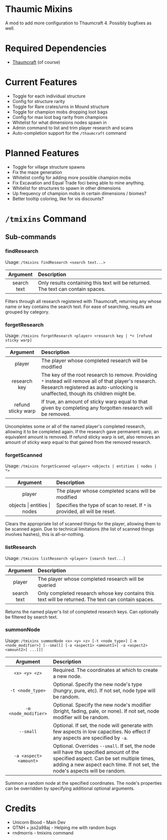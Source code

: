 # Thaumic Mixins

A mod to add more configuration to Thaumcraft 4. Possibly bugfixes as well.

# Required Dependencies

* [Thaumcraft](https://www.curseforge.com/minecraft/mc-mods/thaumcraft/files/2227552) (of course)

# Current Features

* Toggle for each individual structure
* Config for structure rarity
* Toggle for Rare crates/urns in Mound structure
* Toggle for champion mobs dropping loot bags
* Config for max loot bag rarity from champions
* Whitelist for what dimensions nodes spawn in
* Admin command to list and trim player research and scans
* Auto-completion support for the `/thaumcraft` command

# Planned Features

* Toggle for village structure spawns
* Fix the maze generation
* Whitelist config for adding more possible champion mobs
* Fix Excavation and Equal Trade foci being able to mine anything.
* Whitelist for structures to spawn in other dimensions
* Up frequency of champion mobs in certain dimensions / biomes?
* Better tooltip coloring, like for vis discounts?

# `/tmixins` Command

## Sub-commands
### findResearch
Usage: `/tmixins findResearch <search text...>`

| Argument | Description |
|:-:|:-|
| search text | Only results containing this text will be returned. The text can contain spaces. |

Filters through all research registered with Thaumcraft, returning any whose name or key contains the search text. For ease of searching, results are grouped by category.

### forgetResearch
Usage: `/tmixins forgetResearch <player> <research key | *> [refund sticky warp]`

| Argument | Description |
|:-:|:-|
| player | The player whose completed research will be modified |
| research key | The key of the root research to remove. Providing `*` instead will remove all of that player's research. Research registered as auto-unlocking is unaffected, though its children might be. |
| refund sticky warp | If true, an amount of sticky warp equal to that given by completing any forgotten research will be removed. |

Uncompletes some or all of the named player's completed research, allowing it to be completed again. If the research gave permanent warp, an equivalent amount is removed. If refund sticky warp is set, also removes an amount of sticky warp equal to that gained from the removed research.

### forgetScanned
Usage: `/tmixins forgetScanned <player> <objects | entities | nodes | *>`

| Argument | Description |
|:-:|:-|
| player | The player whose completed scans will be modified |
| objects \| entities \| nodes | Specifies the type of scan to reset. If `*` is provided, all will be reset. |

Clears the appropriate list of scanned things for the player, allowing them to be scanned again. Due to technical limitations (the list of scanned things involves hashes), this is all-or-nothing.

### listResearch
Usage: `/tmixins listResearch <player> [search text...]`

| Argument | Description |
|:-:|:-|
| player | The player whose completed research will be queried |
| search text | Only completed research whose key contains this text will be returned. The text can contain spaces. |

Returns the named player's list of completed research keys. Can optionally be filtered by search text.

### summonNode
Usage: `/tmixins summonNode <x> <y> <z> [-t <node_type>] [-m <node_modifier>] [--small] [-a <aspect1> <amount1>[ -a <aspect2> <amount2>[ ...]]]`

|        Argument        | Description                                                                                                                                                                                                      |
|:----------------------:|:-----------------------------------------------------------------------------------------------------------------------------------------------------------------------------------------------------------------|
|     `<x> <y> <z>`      | Required. The coordinates at which to create a new node.                                                                                                                                                         |
|    `-t <node_type>`    | Optional. Specify the new node's type (hungry, pure, etc). If not set, node type will be random.                                                                                                                 |
|  `-m <node_modifier>`  | Optional. Specify the new node's modifier (bright, fading, pale, or none). If not set, node modifier will be random.                                                                                             |
|       `--small`        | Optional. If set, the node will generate with few aspects in low capacities. No effect if any aspects are specified by `-a`.                                                                                     |
| `-a <aspect> <amount>` | Optional. Overrides `--small`. If set, the node will have the specified amount of the specified aspect. Can be set multiple times, adding a new aspect each time. If not set, the node's aspects will be random. |

Summon a random node at the specified coordinates. The node's properties can be overridden by specifying additional optional arguments.

# Credits

* Unicorn Blood - Main Dev
* GTNH + jss2a98aj - Helping me with random bugs
* rndmorris - tmixins command
